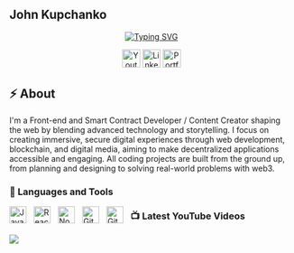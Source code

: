 ## John Kupchanko

<p align="center">
  <a href="https://git.io/typing-svg"><img src="https://readme-typing-svg.demolab.com?font=Fira+Code&pause=1000&color=F75C7E&random=false&width=435&lines=Front+End+Developer;Smart+Contract+Developer;Technical+Educator" alt="Typing SVG" /></a>
</p>

<p align="center">
  <a href="https://www.youtube.com/@BlockchainBuilders"><img width="32px" alt="Youtube" title="Youtube" src="https://i.imgur.com/qiXu7b2.png"/></a>
  <a href="https://www.linkedin.com/in/john-kupchanko/"><img width="32px" alt="LinkedIn" title="LinkedIn" src="https://i.imgur.com/yRpa1dQ.png"/></a>
  <a href="https://jkupchanko.github.io/Portfolio"><img width="32px" alt="Portfolio" title="Portfolio" src="https://www.cleanpng.com/png-computer-icons-web-browser-1535230/"/></a>
<p/>

## ⚡ About
<p>I'm a Front-end and Smart Contract Developer / Content Creator shaping the web by blending advanced technology and storytelling. I focus on creating immersive, secure digital experiences through web development, blockchain, and digital media, aiming to make decentralized applications accessible and engaging. All coding projects are built from the ground up, from planning and designing to solving real-world problems with web3.</p>

### 🧰 Languages and Tools

<img align="left" alt="JavaScript" width="30px" style="padding-right:10px;" src="https://cdn.jsdelivr.net/gh/devicons/devicon/icons/javascript/javascript-plain.svg" />
<img align="left" alt="React" width="30px" style="padding-right:10px;" src="https://cdn.jsdelivr.net/gh/devicons/devicon/icons/react/react-original.svg" />
<img align="left" alt="NodeJS" width="30px" style="padding-right:10px;" src="https://cdn.jsdelivr.net/gh/devicons/devicon/icons/nodejs/nodejs-original.svg" />
<img align="left" alt="GitHub" width="30px" style="padding-right:10px;" src="https://cdn.jsdelivr.net/gh/devicons/devicon/icons/github/github-original.svg" />
<img align="left" alt="GitHub" width="30px" style="padding-right:10px;" src="https://cdn.jsdelivr.net/gh/devicons/devicon/icons/solidity/solidity-original.svg" />

### 📺 Latest YouTube Videos

[<img src="https://custom-icon-badges.demolab.com/badge/-Subscribe%20For%20More-red?style=for-the-badge&logo=video&logoColor=white"/>](https://www.youtube.com/@BlockchainBuilders/)

[website]: https://jkupchanko.github.io/Portfolio
[youtube]: https://www.youtube.com/@BlockchainBuilders/
